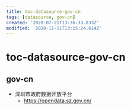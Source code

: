 ```yaml
---
title: toc-datasource-gov-cn
tags: [datasource, gov-cn]
created: '2020-07-21T13:36:33.033Z'
modified: '2020-11-11T13:15:24.614Z'
---
```


# toc-datasource-gov-cn

## gov-cn

- 深圳市政府数据开放平台
  - https://opendata.sz.gov.cn/
